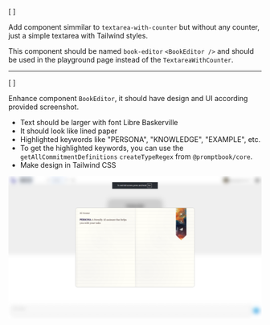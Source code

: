 [ ]

Add component simmilar to `textarea-with-counter` but without any counter, just a simple textarea with Tailwind styles.

This component should be named `book-editor` `<BookEditor />` and should be used in the playground page instead of the `TextareaWithCounter`.

---

[ ]

Enhance component `BookEditor`, it should have design and UI according provided screenshot.

-   Text should be larger with font Libre Baskerville
-   It should look like lined paper
-   Highlighted keywords like "PERSONA", "KNOWLEDGE", "EXAMPLE", etc.
-   To get the highlighted keywords, you can use the `getAllCommitmentDefinitions` `createTypeRegex` from `@promptbook/core`.
-   Make design in Tailwind CSS


![alt text](screenshots/book-editor.png)